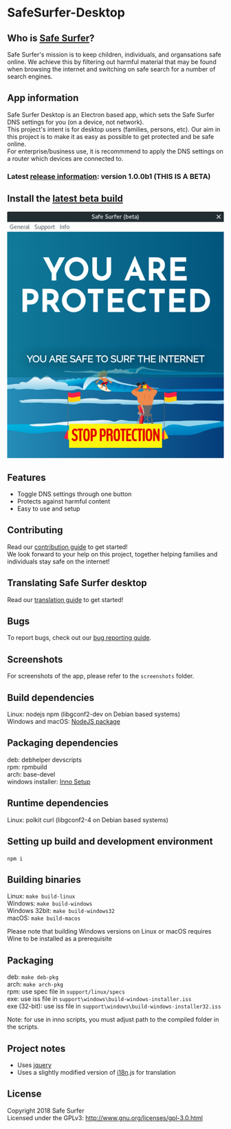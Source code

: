 # SafeSurfer-Desktop

## Who is [Safe Surfer](http://safesurfer.co.nz)?
Safe Surfer's mission is to keep children, individuals, and organsations safe online. We achieve this by filtering out harmful material that may be found when browsing the internet and switching on safe search for a number of search engines.  

## App information
Safe Surfer Desktop is an Electron based app, which sets the Safe Surfer DNS settings for you (on a device, not network).  
This project's intent is for desktop users (families, persons, etc). Our aim in this project is to make it as easy as possible to get protected and be safe online.  
For enterprise/business use, it is recommmend to apply the DNS settings on a router which devices are connected to.  

### Latest [release information](CHANGELOG): version 1.0.0b1 (THIS IS A BETA)
## Install the [latest beta build](http://142.93.48.189)

![Safe Surfer](screenshots/SafeSurfer-Desktop-Activated-Standard.png)

## Features
- Toggle DNS settings through one button  
- Protects against harmful content  
- Easy to use and setup  

## Contributing
Read our [contribution guide](CONTRIBUTING.md) to get started!  
We look forward to your help on this project, together helping families and individuals stay safe on the internet!  

## Translating Safe Surfer desktop
Read our [translation guide](TRANSLATING.md) to get started!  

## Bugs
To report bugs, check out our [bug reporting guide](BUGS.md).  

## Screenshots
For screenshots of the app, please refer to the `screenshots` folder.  

## Build dependencies
Linux: nodejs npm (libgconf2-dev on Debian based systems)  
Windows and macOS: [NodeJS package](https://nodejs.org/en/download)  

## Packaging dependencies
deb:  debhelper devscripts  
rpm:  rpmbuild  
arch: base-devel  
windows installer: [Inno Setup](http://www.jrsoftware.org/isinfo.php)  

## Runtime dependencies
Linux: polkit curl (libgconf2-4 on Debian based systems)  

## Setting up build and development environment
`npm i`  

## Building binaries
Linux: `make build-linux`  
Windows: `make build-windows`  
Windows 32bit: `make build-windows32`  
macOS: `make build-macos`  

Please note that building Windows versions on Linux or macOS requires Wine to be installed as a prerequisite  

## Packaging
deb: `make deb-pkg`  
arch: `make arch-pkg`  
rpm: use spec file in `support/linux/specs`  
exe: use iss file in `support\windows\build-windows-installer.iss`  
exe (32-bit): use iss file in `support\windows\build-windows-installer32.iss`  

Note: for use in inno scripts, you must adjust path to the compiled folder in the scripts.  

## Project notes
- Uses [jquery](https://jquery.com/)
- Uses a slightly modified version of [i18n](https://www.npmjs.com/package/i18n).js for translation

## License
Copyright 2018 Safe Surfer  
Licensed under the GPLv3: http://www.gnu.org/licenses/gpl-3.0.html  
